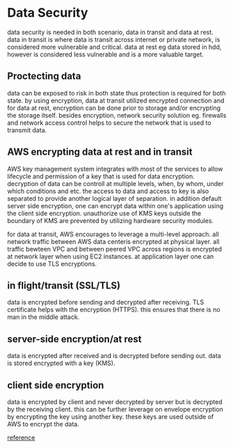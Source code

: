 # Data Security

data security is needed in both scenario, data in transit and data at rest.
data in transit is where data is transit across internet or private network, is
considered more vulnerable and critical. data at rest eg data stored in hdd,
however is considered less vulnerable and is a more valuable target.

## Proctecting data

data can be exposed to risk in both state thus protection is required for both
state. by using encryption, data at transit utilized encrypted connection and
for data at rest, encryption can be done prior to storage and/or encrypting the
storage itself. besides encryption, network security solution eg. firewalls and
network access control helps to secure the network that is used to transmit
data.

## AWS encrypting data at rest and in transit

AWS key management system integrates with most of the services to allow
lifecycle and permission of a key that is used for data encryption. decryption
of data can be controll at multiple levels, when, by whom, under which
conditions and etc. the access to data and access to key is also separated to
provide another logical layer of separation. in addition default server side
encryption, one can encrypt data within one's application using the client side
encryption. unauthorize use of KMS keys outside the boundary of KMS are
prevented by utilizing hardware security modules.

for data at transit, AWS encourages to leverage a multi-level approach. all network traffic between AWS data centeris encrypted at physical layer. all traffic bewteen VPC and between peered VPC across regions is encrypted at network layer when using EC2 instances. at application layer one can decide to use TLS encryptions.

## in flight/transit (SSL/TLS)

data is encrypted before sending and decrypted after receiving. TLS certificate
helps with the encryption (HTTPS). this ensures that there is no man in the
middle attack.

## server-side encryption/at rest

data is encrypted after received and is decrypted before sending out. data is
stored encrypted with a key (KMS).

## client side encryption

data is encrypted by client and never decrypted by server but is decrypted by
the receiving client. this can be further leverage on envelope encryption by
encrypting the key using another key. these keys are used outside of AWS to
encrypt the data.

[reference](https://docs.aws.amazon.com/whitepapers/latest/logical-separation/encrypting-data-at-rest-and--in-transit.html)